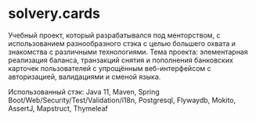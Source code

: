 # solvery.cards

Учебный проект, который разрабатывался под менторством, с использованием разнообразного стэка с целью большего охвата и знакомства с различными технологиями.
Тема проекта: элементарная реализация баланса, транзакций снятия и пополнения банковских карточек пользователей с упрощённым веб-интерфейсом с авторизацией, валидациями и сменой языка.

Использованный стэк: Java 11, Maven, Spring Boot/Web/Security/Test/Validation/i18n, Postgresql, Flywaydb, Mokito, AssertJ, Mapstruct, Thymeleaf
